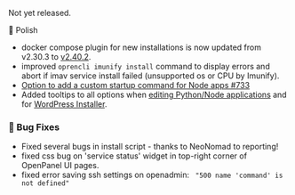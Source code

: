 Not yet released.

💅 Polish
- docker compose plugin for new installations is now updated from v2.30.3 to [v2.40.2](https://docs.docker.com/compose/releases/release-notes/#2402).
- improved `oprencli imunify install` command to display errors and abort if imav service install failed (unsupported os or CPU by Imunify).
- [Option to add a custom startup command for Node apps #733](https://github.com/stefanpejcic/OpenPanel/discussions/733)
- Added tooltips to all options when [editing Python/Node applications](https://i.postimg.cc/VmkXHfjV/2025-10-24-15-04.png) and for [WordPress Installer](https://i.postimg.cc/W3BN207m/2025-10-24-15-27.png).

### 🐛 Bug Fixes
- Fixed several bugs in install script - thanks to NeoNomad to reporting!
- fixed css bug on 'service status' widget in top-right corner of OpenPanel UI pages.
- fixed error saving ssh settings on openadmin: ` "500 name 'command' is not defined"`
